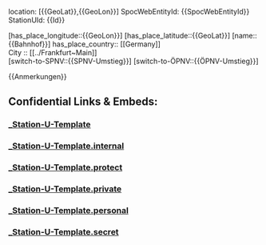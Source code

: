 ﻿---
type: Station
license: CC BY-SA 4.0
publish: true
confidential: public
isDeleted: false
isReadOnly: false

tags:
- geo/station

aliases:
- 

---
location: [{{GeoLat}},{{GeoLon}}] 
SpocWebEntityId: {{SpocWebEntityId}}
StationUId: {{Id}}

[has_place_longitude::{{GeoLon}}] 
[has_place_latitude::{{GeoLat}}] 
[name::{{Bahnhof}}] 
has_place_country:: [[Germany]]  
City :: [[../Frankfurt~Main]]  
[switch-to-SPNV::{{SPNV-Umstieg}}] 
[switch-to-ÖPNV::{{ÖPNV-Umstieg}}] 

{{Anmerkungen}}


## Confidential Links & Embeds: 

### [_Station-U-Template](/_public/Earth/Continent/Europe/Europe~Central/Germany/Germany~West/Hessen/counties~Hessen/Frankfurt~Main/_Station-U-Template.md) 

### [_Station-U-Template.internal](/_internal/Earth/Continent/Europe/Europe~Central/Germany/Germany~West/Hessen/counties~Hessen/Frankfurt~Main/_Station-U-Template.internal.md) 

### [_Station-U-Template.protect](/_protect/Earth/Continent/Europe/Europe~Central/Germany/Germany~West/Hessen/counties~Hessen/Frankfurt~Main/_Station-U-Template.protect.md) 

### [_Station-U-Template.private](/_private/Earth/Continent/Europe/Europe~Central/Germany/Germany~West/Hessen/counties~Hessen/Frankfurt~Main/_Station-U-Template.private.md) 

### [_Station-U-Template.personal](/_personal/Earth/Continent/Europe/Europe~Central/Germany/Germany~West/Hessen/counties~Hessen/Frankfurt~Main/_Station-U-Template.personal.md) 

### [_Station-U-Template.secret](/_secret/Earth/Continent/Europe/Europe~Central/Germany/Germany~West/Hessen/counties~Hessen/Frankfurt~Main/_Station-U-Template.secret.md) 
